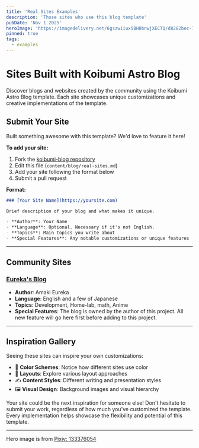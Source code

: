 ```yaml
---
title: 'Real Sites Examples'
description: 'Those sites who use this blog template'
pubDate: 'Nov 1 2025'
heroImage: 'https://imagedelivery.net/6gszw1iux5BH0bnwjXECTQ/d8282bec-7b65-4fdb-398f-5150a100f700/public'
pinned: true
tags:
  - examples
---
```


# Sites Built with Koibumi Astro Blog

Discover blogs and websites created by the community using the Koibumi Astro Blog template. Each site showcases unique customizations and creative implementations of the template.

## Submit Your Site

Built something awesome with this template? We'd love to feature it here!

**To add your site:**

1. Fork the [koibumi-blog repository](https://github.com/haruki-nikaidou/koibumi-blog)
2. Edit this file (`content/blog/real-sites.md`)
3. Add your site following the format below
4. Submit a pull request

**Format:**

```markdown
### [Your Site Name](https://yoursite.com)

Brief description of your blog and what makes it unique.

- **Author**: Your Name
- **Language**: Optional. Necessary if it's not English.
- **Topics**: Main topics you write about
- **Special Features**: Any notable customizations or unique features
```

---

## Community Sites

### [Eureka's Blog](https://blog.plr.moe/)

- **Author**: Amaki Eureka
- **Language**: English and a few of Japanese
- **Topics**: Development, Home-lab, math, Anime
- **Special Features**: The blog is owned by the author of this project. All new feature will go here first before adding to this project.

---

## Inspiration Gallery

Seeing these sites can inspire your own customizations:

- 🎨 **Color Schemes**: Notice how different sites use color
- 📱 **Layouts**: Explore various layout approaches
- ✍️ **Content Styles**: Different writing and presentation styles
- 🖼️ **Visual Design**: Background images and visual hierarchy

Your site could be the next inspiration for someone else! Don't hesitate to submit your work, regardless of how much you've customized the template. Every implementation helps showcase the flexibility and potential of this template.

---

Hero image is from [Pixiv: 133376054](https://www.pixiv.net/artworks/133376054)